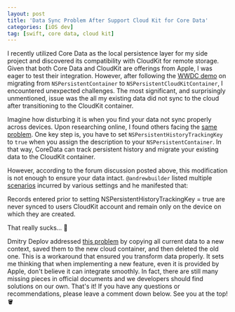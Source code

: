 ```yaml
---
layout: post
title: 'Data Sync Problem After Support Cloud Kit for Core Data'
categories: [iOS dev]
tag: [swift, core data, cloud kit]
---
```


I recently utilized Core Data as the local persistence layer for my side project and discovered its compatibility with CloudKit for remote storage. Given that both Core Data and CloudKit are offerings from Apple, I was eager to test their integration. However, after following the [WWDC demo](https://developer.apple.com/videos/play/wwdc2019/202/) on migrating from `NSPersistentContainer` to `NSPersistentCloudKitContainer`, I encountered unexpected challenges. The most significant, and surprisingly unmentioned, issue was the all my existing data did not sync to the cloud after transitioning to the CloudKit container.

Imagine how disturbing it is when you find your data not sync properly across devices. Upon researching online, I found others facing the [same problem](https://developer.apple.com/forums/thread/120328). One key step is, you have to set `NSPersistentHistoryTrackingKey` to `true` when you assign the description to your `NSPersistentContainer`. In that way, CoreData can track persistent history and migrate your existing data to the CloudKit container.

However, according to the forum discussion posted above, this modification is not enough to ensure your data intact. `@andrewbuilder` listed multiple [scenarios](https://developer.apple.com/forums/thread/120328?answerId=398351022#398351022) incurred by various settings and he manifested that:

>
Records entered prior to setting NSPersistentHistoryTrackingKey = true are never synced to users CloudKit account and remain only on the device on which they are created.
>

That really sucks... 🤮

Dmitry Deplov addressed [this problem](https://medium.com/@dmitrydeplov/coredata-cloudkit-integration-for-a-live-app-57b6cfda84ad) by copying all current data to a new context, saved them to the new cloud container, and then deleted the old one. This is a workaround that ensured you transform data properly.
It sets me thinking that when implementing a new feature, even it is provided by Apple, don't believe it can integrate smoothly. In fact, there are still many missing pieces in official documents and we developers should find solutions on our own.
That's it! If you have any questions or recommendations, please leave a comment down below. See you at the top! 🪣

